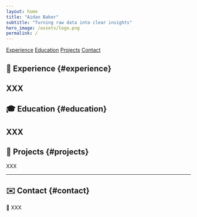 ```yaml
---
layout: home
title: "Aidan Baker"
subtitle: "Turning raw data into clear insights"
hero_image: /assets/logo.png
permalink: /
---
```


<nav class="toc">
  <a href="#experience">Experience</a>
  <a href="#education">Education</a>
  <a href="#projects">Projects</a>
  <a href="#contact">Contact</a>
</nav>

## 🚀 Experience {#experience}

XXX
---

## 🎓 Education {#education}

XXX
---

## 💼 Projects {#projects}

XXX

---

## ✉️ Contact {#contact}

📧 XXX
